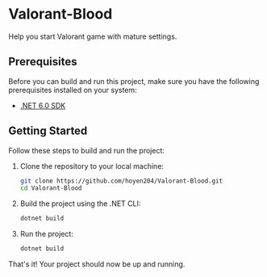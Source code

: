 # Valorant-Blood

Help you start Valorant game with mature settings.

## Prerequisites

Before you can build and run this project, make sure you have the following prerequisites installed on your system:

- [.NET 6.0 SDK](https://dotnet.microsoft.com/download/dotnet/6.0)

## Getting Started

Follow these steps to build and run the project:

1. Clone the repository to your local machine:

   ```bash
   git clone https://github.com/hoyen204/Valorant-Blood.git
   cd Valorant-Blood
   ```

2. Build the project using the .NET CLI:

   ```bash
   dotnet build
   ```

3. Run the project:

   ```bash
   dotnet build
   ```

That's it! Your project should now be up and running.
